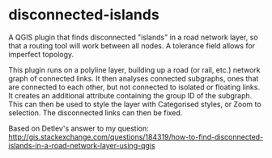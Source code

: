 # disconnected-islands
A QGIS plugin that finds disconnected "islands" in a road network layer, so that a routing tool will work between all nodes. A tolerance field allows for imperfect topology.

This plugin runs on a polyline layer, building up a road (or rail, etc.) network graph of connected links. It then analyses connected subgraphs, ones that are connected to each other, but not connected to isolated or floating links. It creates an additional attribute containing the group ID of the subgraph. This can then be used to style the layer with Categorised styles, or Zoom to selection. The disconnected links can then be fixed. 

Based on Detlev's answer to my question: http://gis.stackexchange.com/questions/184319/how-to-find-disconnected-islands-in-a-road-network-layer-using-qgis 
